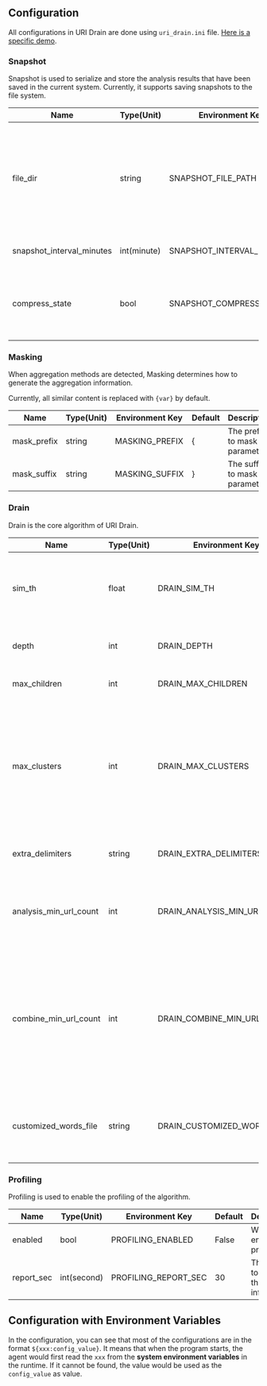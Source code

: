 ## Configuration

All configurations in URI Drain are done using `uri_drain.ini` file. [Here is a specific demo](../servers/simple/uri_drain.ini).

### Snapshot

Snapshot is used to serialize and store the analysis results that have been saved in the current system. 
Currently, it supports saving snapshots to the file system.

| Name                      | Type(Unit)  | Environment Key           | Default | Description                                                                               |
|---------------------------|-------------|---------------------------|---------|-------------------------------------------------------------------------------------------|
| file_dir                  | string      | SNAPSHOT_FILE_PATH        | /tmp/   | The directory to save the snapshot, the persistent would disable when the value is empty. |
| snapshot_interval_minutes | int(minute) | SNAPSHOT_INTERVAL_MINUTES | 10      | The interval to save the snapshot.                                                        |
| compress_state            | bool        | SNAPSHOT_COMPRESS_STATE   | True    | Whether to compress the snapshot through zlib with base64.                                |

### Masking

When aggregation methods are detected, Masking determines how to generate the aggregation information.

Currently, all similar content is replaced with `{var}` by default.

| Name        | Type(Unit) | Environment Key | Default | Description                       |
|-------------|------------|-----------------|---------|-----------------------------------|
| mask_prefix | string     | MASKING_PREFIX  | {       | The prefix to mask the parameter. |
| mask_suffix | string     | MASKING_SUFFIX  | }       | The suffix to mask the parameter. |

### Drain

Drain is the core algorithm of URI Drain. 

| Name                   | Type(Unit) | Environment Key              | Default | Description                                                                                                                                                          |
|------------------------|------------|------------------------------|---------|----------------------------------------------------------------------------------------------------------------------------------------------------------------------|
| sim_th                 | float      | DRAIN_SIM_TH                 | 0.4     | The similarity threshold to decide if a new sequence should be merged into an existing cluster.                                                                      |
| depth                  | int        | DRAIN_DEPTH                  | 4       | Max depth levels of pattern. Minimum is 2.                                                                                                                           |
| max_children           | int        | DRAIN_MAX_CHILDREN           | 100     | Max number of children of an internal node.                                                                                                                          |
| max_clusters           | int        | DRAIN_MAX_CLUSTERS           | 1024    | Max number of tracked clusters (unlimited by default). When this number is reached, model starts replacing old clusters with a new ones according to the LRU policy. |
| extra_delimiters       | string     | DRAIN_EXTRA_DELIMITERS       | \["/"\] | The extra delimiters to split the sequence.                                                                                                                          |
| analysis_min_url_count | int        | DRAIN_ANALYSIS_MIN_URL_COUNT | 20      | The minimum number of unique URLs(each service) to trigger the analysis.                                                                                             |
| combine_min_url_count  | int        | DRAIN_COMBINE_MIN_URL_COUNT  | 3       | The minimum number of unique URLs(candidate of each service) to mask as variable URL(encase some similar URL are not restful, such as `/test/one` and `test/two`).   |
| customized_words_file  | string     | DRAIN_CUSTOMIZED_WORDS_FILE  |         | The file path of customized words for analysis. Each line is a customized word.                                                                                      |

### Profiling

Profiling is used to enable the profiling of the algorithm.

| Name       | Type(Unit)  | Environment Key      | Default | Description                                       |
|------------|-------------|----------------------|---------|---------------------------------------------------|
| enabled    | bool        | PROFILING_ENABLED    | False   | Whether to enable the profiling.                  |
| report_sec | int(second) | PROFILING_REPORT_SEC | 30      | The interval to report the profiling information. |

## Configuration with Environment Variables

In the configuration, you can see that most of the configurations are in the format `${xxx:config_value}`.
It means that when the program starts, the agent would first read the `xxx` from the **system environment variables** in the runtime.
If it cannot be found, the value would be used as the `config_value` as value.
